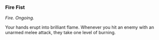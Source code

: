 ### Fire Fist
_Fire. Ongoing._

Your hands erupt into brilliant flame. Whenever you hit an enemy with an unarmed melee attack, they take one level of burning.
